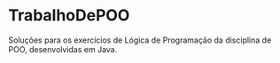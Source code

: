 # TrabalhoDePOO
Soluções para os exercícios de Lógica de Programação da disciplina de POO, desenvolvidas em Java.
